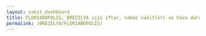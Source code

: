 ```yaml
---
layout: vakit_dashboard
title: FLORIANOPOLIS, BREZILYA için iftar, namaz vakitleri ve hava durumu - ilçe/eyalet seç
permalink: /BREZILYA/FLORIANOPOLIS/
---
```


<script type="text/javascript">
  var GLOBAL_COUNTRY = 'BREZILYA';
  var GLOBAL_CITY = 'FLORIANOPOLIS';
  var GLOBAL_STATE = '';
  var lat = 72;
  var lon = 21;
</script>
